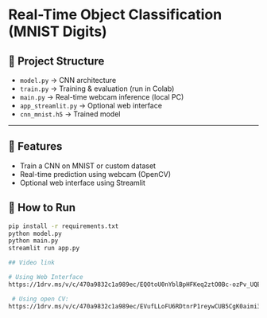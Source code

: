 # Real-Time Object Classification (MNIST Digits)

## 📌 Project Structure
- `model.py` → CNN architecture
- `train.py` → Training & evaluation (run in Colab)
- `main.py` → Real-time webcam inference (local PC)
- `app_streamlit.py` → Optional web interface
- `cnn_mnist.h5` → Trained model

---
## 📌 Features
- Train a CNN on MNIST or custom dataset
- Real-time prediction using webcam (OpenCV)
- Optional web interface using Streamlit


## 🚀 How to Run
```bash
pip install -r requirements.txt
python model.py
python main.py
streamlit run app.py

## Video link

# Using Web Interface
https://1drv.ms/v/c/470a9832c1a989ec/EQOtoU0nYblBpHFKeq2ztO0Bc-ozPv_UQEIA01Fgi0jOOw?e=89Epl0

 # Using open CV:
https://1drv.ms/v/c/470a9832c1a989ec/EVufLLoFU6RDtnrP1reywCUB5CgK0aimi3mvVzsqWyjXiw?e=cEBdtm


